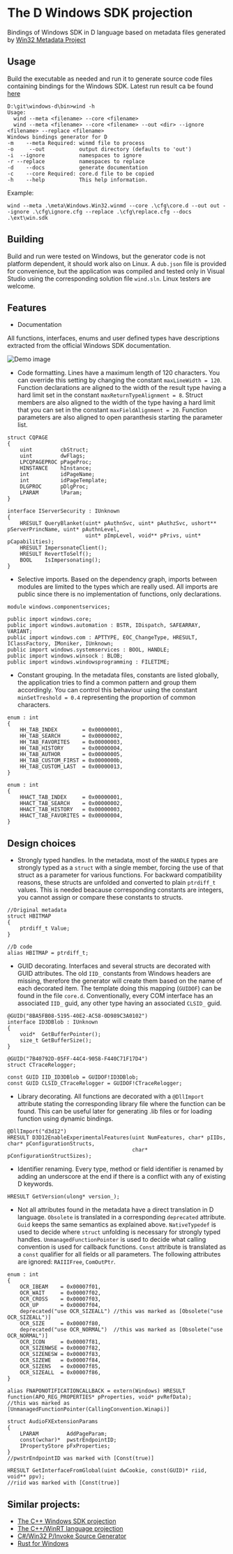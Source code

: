 # The D Windows SDK projection

Bindings of Windows SDK in D language based on metadata files generated by [Win32 Metadata Project](https://github.com/microsoft/win32metadata/)

## Usage

Build the executable as needed and run it to generate source code files containing bindings for the Windows SDK. Latest run result ca be found [here](https://github.com/rumbu13/windows-d/tree/master/out/windows) 

```
D:\git\windows-d\bin>wind -h
Usage:
  wind --meta <filename> --core <filename>
  wind --meta <filename> --core <filename> --out <dir> --ignore <filename> --replace <filename>
Windows bindings generator for D
-m    --meta Required: winmd file to process
-o     --out           output directory (defaults to 'out')
-i  --ignore           namespaces to ignore
-r --replace           namespaces to replace
-d    --docs           generate documentation
-c    --core Required: core.d file to be copied
-h    --help           This help information.
```
Example:
```
wind --meta .\meta\Windows.Win32.winmd --core .\cfg\core.d --out out --ignore .\cfg\ignore.cfg --replace .\cfg\replace.cfg --docs .\ext\win.sdk
```

## Building

Build and run were tested on Windows, but the generator code is not platform dependent, it should work also on Linux. A ```dub.json``` file is provided for convenience, but the application was compiled and tested only in Visual Studio using the corresponding solution file ```wind.sln```. Linux testers are welcome.

## Features

- Documentation

All functions, interfaces, enums and user defined types have descriptions extracted from the official Windows SDK documentation.

![Demo image](https://github.com/rumbu13/windows-d/blob/master/ext/docs.JPG)

- Code formatting. Lines have a maximum length of 120 characters. You can override this setting by changing the constant ```maxLineWidth = 120```. Function declarations are aligned to the width of the result type having a hard limit set in the constant ```maxReturnTypeAlignment = 8```. Struct members are also aligned to the width of the type having a hard limit that you can set in the constant ```maxFieldAlignment = 20```. Function parameters are also aligned to open paranthesis starting the parameter list.

```
struct CQPAGE
{
    uint         cbStruct;
    uint         dwFlags;
    LPCQPAGEPROC pPageProc;
    HINSTANCE    hInstance;
    int          idPageName;
    int          idPageTemplate;
    DLGPROC      pDlgProc;
    LPARAM       lParam;
}

interface IServerSecurity : IUnknown
{
    HRESULT QueryBlanket(uint* pAuthnSvc, uint* pAuthzSvc, ushort** pServerPrincName, uint* pAuthnLevel, 
                         uint* pImpLevel, void** pPrivs, uint* pCapabilities);
    HRESULT ImpersonateClient();
    HRESULT RevertToSelf();
    BOOL    IsImpersonating();
}

```
- Selective imports. Based on the dependency graph, imports between modules are limited to the types which are really used. All imports are public since there is no implementation of functions, only declarations.

```
module windows.componentservices;

public import windows.core;
public import windows.automation : BSTR, IDispatch, SAFEARRAY, VARIANT;
public import windows.com : APTTYPE, EOC_ChangeType, HRESULT, IClassFactory, IMoniker, IUnknown;
public import windows.systemservices : BOOL, HANDLE;
public import windows.winsock : BLOB;
public import windows.windowsprogramming : FILETIME;

```

- Constant grouping. In the metadata files, constants are listed globally, the application tries to find a common pattern and group them accordingly. You can control this behaviour using the constant ```minSetTreshold = 0.4``` representing the proportion of common characters.

```
enum : int
{
    HH_TAB_INDEX        = 0x00000001,
    HH_TAB_SEARCH       = 0x00000002,
    HH_TAB_FAVORITES    = 0x00000003,
    HH_TAB_HISTORY      = 0x00000004,
    HH_TAB_AUTHOR       = 0x00000005,
    HH_TAB_CUSTOM_FIRST = 0x0000000b,
    HH_TAB_CUSTOM_LAST  = 0x00000013,
}

enum : int
{
    HHACT_TAB_INDEX     = 0x00000001,
    HHACT_TAB_SEARCH    = 0x00000002,
    HHACT_TAB_HISTORY   = 0x00000003,
    HHACT_TAB_FAVORITES = 0x00000004,
}

```

## Design choices

- Strongly typed handles. In the metadata, most of the ```HANDLE``` types are strongly typed as a ```struct``` with a single member, forcing the use of that struct as a parameter for various functions. For backward compatibility reasons, these structs are unfolded and converted to plain ```ptrdiff_t``` values. This is needed beacause corresponding constants are integers, you cannot assign or compare these constants to structs.
```
//Original metadata
struct HBITMAP
{
    ptrdiff_t Value;
}

//D code
alias HBITMAP = ptrdiff_t;
```

- GUID decorating. Interfaces and several structs are decorated with GUID attributes. The old ```IID_``` constants from Windows headers are missing, therefore the generator will create them based on the name of each decorated item. The template doing this mapping (```GUIDOF```) can be found in the file ```core.d```. Conventionally, every COM interface has an associated ```IID_``` guid, any other type having an associated ```CLSID_``` guid.
```
@GUID("8BA5FB08-5195-40E2-AC58-0D989C3A0102")
interface ID3DBlob : IUnknown
{
    void*  GetBufferPointer();
    size_t GetBufferSize();
}

@GUID("7B40792D-05FF-44C4-9058-F440C71F17D4")
struct CTraceRelogger;

const GUID IID_ID3DBlob = GUIDOF!ID3DBlob;
const GUID CLSID_CTraceRelogger = GUIDOF!CTraceRelogger;
```

- Library decorating. All functions are decorated with a ```@DllImport``` attribute stating the corresponding library file where the function can be found. This can be useful later for generating .lib files or for loading function using dynamic bindings.
```
@DllImport("d3d12")
HRESULT D3D12EnableExperimentalFeatures(uint NumFeatures, char* pIIDs, char* pConfigurationStructs, 
                                        char* pConfigurationStructSizes);
```

- Identifier renaming. Every type, method or field identifier is renamed by adding an underscore at the end if there is a conflict with any of existing D keywords.
```
HRESULT GetVersion(ulong* version_);
```

- Not all attributes found in the metadata have a direct translation in D language. ```Obsolete``` is translated in a corresponding ```deprecated``` attribute. ```Guid``` keeps the same semantics as explained above. ```NativeTypedef``` is used to decide where ```struct``` unfolding is necessary for strongly typed handles. ```UnmanagedFunctionPointer``` is used to decide what calling convention is used for callback functions.  ```Const``` attribute is translated as a ```const``` qualifier for all fields or all parameters. The following attributes are ignored: ```RAIIIFree```, ```ComOutPtr```.
```
enum : int
{
    OCR_IBEAM    = 0x00007f01,
    OCR_WAIT     = 0x00007f02,
    OCR_CROSS    = 0x00007f03,
    OCR_UP       = 0x00007f04,
    deprecated("use OCR_SIZEALL") //this was marked as [Obsolete("use OCR_SIZEALL")]
    OCR_SIZE     = 0x00007f80,
    deprecated("use OCR_NORMAL")  //this was marked as [Obsolete("use OCR_NORMAL")]
    OCR_ICON     = 0x00007f81,
    OCR_SIZENWSE = 0x00007f82,
    OCR_SIZENESW = 0x00007f83,
    OCR_SIZEWE   = 0x00007f84,
    OCR_SIZENS   = 0x00007f85,
    OCR_SIZEALL  = 0x00007f86,
}

alias FNAPONOTIFICATIONCALLBACK = extern(Windows) HRESULT function(APO_REG_PROPERTIES* pProperties, void* pvRefData);
//this was marked as [UnmanagedFunctionPointer(CallingConvention.Winapi)]

struct AudioFXExtensionParams
{
    LPARAM         AddPageParam;
    const(wchar)*  pwstrEndpointID;
    IPropertyStore pFxProperties;
}
//pwstrEndpointID was marked with [Const(true)]

HRESULT GetInterfaceFromGlobal(uint dwCookie, const(GUID)* riid, void** ppv);
//riid was marked with [Const(true)]

```
 

## Similar projects:

- [The C++ Windows SDK projection](https://github.com/microsoft/cppwin32)
- [The C++/WinRT language projection](https://github.com/microsoft/cppwinrt)
- [C#/Win32 P/Invoke Source Generator](https://github.com/microsoft/cswin32)
- [Rust for Windows](https://github.com/microsoft/windows-rs)
